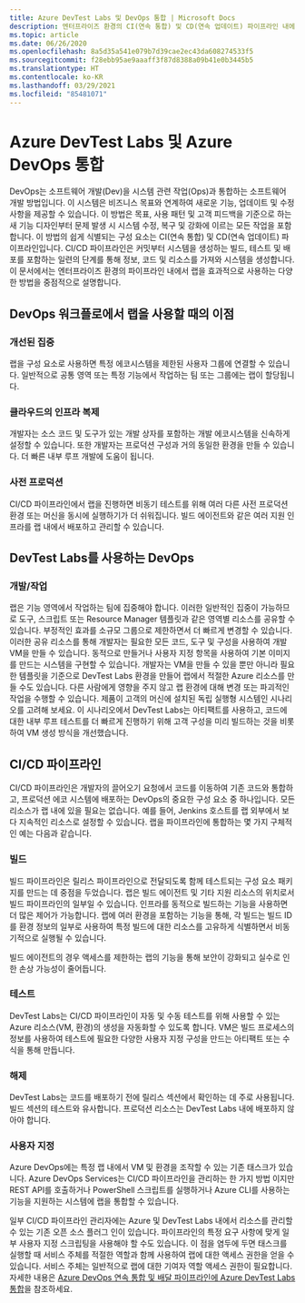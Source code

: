 ```yaml
---
title: Azure DevTest Labs 및 DevOps 통합 | Microsoft Docs
description: 엔터프라이즈 환경의 CI(연속 통합) 및 CD(연속 업데이트) 파이프라인 내에서 Azure DevTest Labs의 랩을 사용하는 방법에 대해 알아봅니다.
ms.topic: article
ms.date: 06/26/2020
ms.openlocfilehash: 8a5d35a541e079b7d39cae2ec43da608274533f5
ms.sourcegitcommit: f28ebb95ae9aaaff3f87d8388a09b41e0b3445b5
ms.translationtype: HT
ms.contentlocale: ko-KR
ms.lasthandoff: 03/29/2021
ms.locfileid: "85481071"
---
```

# <a name="integration-of-azure-devtest-labs-and-azure-devops"></a>Azure DevTest Labs 및 Azure DevOps 통합
DevOps는 소프트웨어 개발(Dev)을 시스템 관련 작업(Ops)과 통합하는 소프트웨어 개발 방법입니다. 이 시스템은 비즈니스 목표와 연계하여 새로운 기능, 업데이트 및 수정 사항을 제공할 수 있습니다. 이 방법은 목표, 사용 패턴 및 고객 피드백을 기준으로 하는 새 기능 디자인부터 문제 발생 시 시스템 수정, 복구 및 강화에 이르는 모든 작업을 포함합니다. 이 방법의 쉽게 식별되는 구성 요소는 CI(연속 통합) 및 CD(연속 업데이트) 파이프라인입니다. CI/CD 파이프라인은 커밋부터 시스템을 생성하는 빌드, 테스트 및 배포를 포함하는 일련의 단계를 통해 정보, 코드 및 리소스를 가져와 시스템을 생성합니다. 이 문서에서는 엔터프라이즈 환경의 파이프라인 내에서 랩을 효과적으로 사용하는 다양한 방법을 중점적으로 설명합니다. 

## <a name="benefits-of-using-labs-in-devops-workflow"></a>DevOps 워크플로에서 랩을 사용할 때의 이점 

### <a name="focused-access"></a>개선된 집중 
랩을 구성 요소로 사용하면 특정 에코시스템을 제한된 사용자 그룹에 연결할 수 있습니다. 일반적으로 공통 영역 또는 특정 기능에서 작업하는 팀 또는 그룹에는 랩이 할당됩니다.   

### <a name="infrastructure-replication-in-the-cloud"></a>클라우드의 인프라 복제 
개발자는 소스 코드 및 도구가 있는 개발 상자를 포함하는 개발 에코시스템을 신속하게 설정할 수 있습니다. 또한 개발자는 프로덕션 구성과 거의 동일한 환경을 만들 수 있습니다. 더 빠른 내부 루프 개발에 도움이 됩니다. 

### <a name="pre-production"></a>사전 프로덕션 
CI/CD 파이프라인에서 랩을 진행하면 비동기 테스트를 위해 여러 다른 사전 프로덕션 환경 또는 머신을 동시에 실행하기가 더 쉬워집니다. 빌드 에이전트와 같은 여러 지원 인프라를 랩 내에서 배포하고 관리할 수 있습니다. 

## <a name="devops-with-devtest-labs"></a>DevTest Labs를 사용하는 DevOps 

### <a name="development--operation"></a>개발/작업 
랩은 기능 영역에서 작업하는 팀에 집중해야 합니다. 이러한 일반적인 집중이 가능하므로 도구, 스크립트 또는 Resource Manager 템플릿과 같은 영역별 리소스를 공유할 수 있습니다. 부정적인 효과를 소규모 그룹으로 제한하면서 더 빠르게 변경할 수 있습니다. 이러한 공유 리소스를 통해 개발자는 필요한 모든 코드, 도구 및 구성을 사용하여 개발 VM을 만들 수 있습니다. 동적으로 만들거나 사용자 지정 항목을 사용하여 기본 이미지를 만드는 시스템을 구현할 수 있습니다. 개발자는 VM을 만들 수 있을 뿐만 아니라 필요한 템플릿을 기준으로 DevTest Labs 환경을 만들어 랩에서 적절한 Azure 리소스를 만들 수도 있습니다. 다른 사람에게 영향을 주지 않고 랩 환경에 대해 변경 또는 파괴적인 작업을 수행할 수 있습니다. 제품이 고객의 머신에 설치된 독립 실행형 시스템인 시나리오를 고려해 보세요. 이 시나리오에서 DevTest Labs는 아티팩트를 사용하고, 코드에 대한 내부 루프 테스트를 더 빠르게 진행하기 위해 고객 구성을 미리 빌드하는 것을 비롯하여 VM 생성 방식을 개선했습니다. 
  
## <a name="cicd-pipeline"></a>CI/CD 파이프라인 
CI/CD 파이프라인은 개발자의 끌어오기 요청에서 코드를 이동하여 기존 코드와 통합하고, 프로덕션 에코 시스템에 배포하는 DevOps의 중요한 구성 요소 중 하나입니다. 모든 리소스가 랩 내에 있을 필요는 없습니다. 예를 들어, Jenkins 호스트를 랩 외부에서 보다 지속적인 리소스로 설정할 수 있습니다. 랩을 파이프라인에 통합하는 몇 가지 구체적인 예는 다음과 같습니다. 

### <a name="build"></a>빌드 
빌드 파이프라인은 릴리스 파이프라인으로 전달되도록 함께 테스트되는 구성 요소 패키지를 만드는 데 중점을 두었습니다. 랩은 빌드 에이전트 및 기타 지원 리소스의 위치로서 빌드 파이프라인의 일부일 수 있습니다. 인프라를 동적으로 빌드하는 기능을 사용하면 더 많은 제어가 가능합니다. 랩에 여러 환경을 포함하는 기능을 통해, 각 빌드는 빌드 ID를 환경 정보의 일부로 사용하여 특정 빌드에 대한 리소스를 고유하게 식별하면서 비동기적으로 실행될 수 있습니다.   

빌드 에이전트의 경우 액세스를 제한하는 랩의 기능을 통해 보안이 강화되고 실수로 인한 손상 가능성이 줄어듭니다.  

### <a name="test"></a>테스트 
DevTest Labs는 CI/CD 파이프라인이 자동 및 수동 테스트를 위해 사용할 수 있는 Azure 리소스(VM, 환경)의 생성을 자동화할 수 있도록 합니다. VM은 빌드 프로세스의 정보를 사용하여 테스트에 필요한 다양한 사용자 지정 구성을 만드는 아티팩트 또는 수식을 통해 만듭니다.   

### <a name="release"></a>해제 
DevTest Labs는 코드를 배포하기 전에 릴리스 섹션에서 확인하는 데 주로 사용됩니다. 빌드 섹션의 테스트와 유사합니다. 프로덕션 리소스는 DevTest Labs 내에 배포하지 않아야 합니다. 

### <a name="customization"></a>사용자 지정 
Azure DevOps에는 특정 랩 내에서 VM 및 환경을 조작할 수 있는 기존 태스크가 있습니다. Azure DevOps Services는 CI/CD 파이프라인을 관리하는 한 가지 방법 이지만 REST API를 호출하거나 PowerShell 스크립트를 실행하거나 Azure CLI를 사용하는 기능을 지원하는 시스템에 랩을 통합할 수 있습니다. 

일부 CI/CD 파이프라인 관리자에는 Azure 및 DevTest Labs 내에서 리소스를 관리할 수 있는 기존 오픈 소스 플러그 인이 있습니다. 파이프라인의 특정 요구 사항에 맞게 일부 사용자 지정 스크립팅을 사용해야 할 수도 있습니다.  이 점을 염두에 두면 태스크를 실행할 때 서비스 주체를 적절한 역할과 함께 사용하여 랩에 대한 액세스 권한을 얻을 수 있습니다. 서비스 주체는 일반적으로 랩에 대한 기여자 역할 액세스 권한이 필요합니다. 자세한 내용은 [Azure DevOps 연속 통합 및 배달 파이프라인에 Azure DevTest Labs 통합](devtest-lab-integrate-ci-cd.md)을 참조하세요. 
 